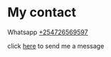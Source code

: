 # My contact
Whatsapp [+254726569597](https://wa.link/6wj2cq)

click [here](https://wa.link/6wj2cq) to send me a message
